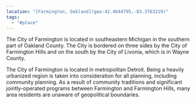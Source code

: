 ```yaml
---
location: "[Farmington, Oakland](geo:42.4644795,-83.3763219)"
tags:
  - "#place"
---
```



The City of Farmington is located in southeastern Michigan in the southern part of Oakland County. The City is bordered on three sides by the City of Farmington Hills and on the south by the City of Livonia, which is in Wayne County.

The City of Farmington is located in metropolitan Detroit. Being a heavily urbanized region is taken into consideration for all planning, including community planning. As a result of community traditions and significant jointly-operated programs between Farmington and Farmington Hills, many area residents are unaware of geopolitical boundaries.
